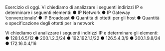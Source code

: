  Esercizio di oggi.
 Vi chiediamo di analizzare i seguenti indirizzi IP e determinare i seguenti elementi:
 ● IP Network
 ● IP Gateway ‘convenzionale’
 ● IP Broadcast
 ● Quantità di ottetti per gli host
 ● Quantità e specificazione degli ottetti per la network

  Vi chiediamo di analizzare i seguenti indirizzi IP e determinare gli elementi:
 ● 128.1.6.5/12
 ● 200.1.2.3/24
 ● 192.192.1.1/22
 ● 126.5.4.3/9
 ● 200.1.9.8/24
 ● 172.16.0.4/16
